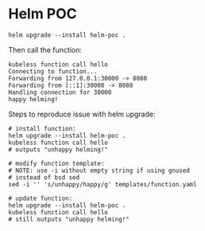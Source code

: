 # Helm POC

```
helm upgrade --install helm-poc .
```

Then call the function:

```
kubeless function call hello
Connecting to function...
Forwarding from 127.0.0.1:30000 -> 8080
Forwarding from [::1]:30000 -> 8080
Handling connection for 30000
happy helming!
```


Steps to reproduce issue with helm upgrade:
```
# install function:
helm upgrade --install helm-poc .
kubeless function call hello
# outputs "unhappy helming!"

# modify function template:
# NOTE: use -i without empty string if using gnused
# instead of bsd sed
sed -i '' 's/unhappy/happy/g' templates/function.yaml

# update function:
helm upgrade --install helm-poc .
kubeless function call hello
# still outputs "unhappy helming!"
```
